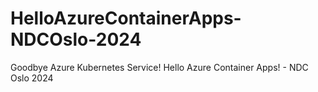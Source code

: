 # HelloAzureContainerApps-NDCOslo-2024
Goodbye Azure Kubernetes Service! Hello Azure Container Apps! - NDC Oslo 2024
